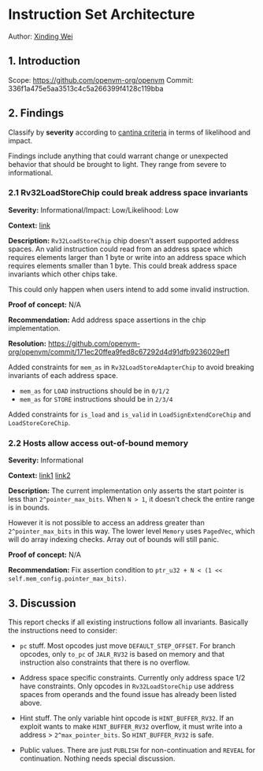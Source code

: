 # Instruction Set Architecture

Author: [Xinding Wei](https://github.com/nyunyunyunyu)

## 1. Introduction

Scope: https://github.com/openvm-org/openvm
Commit: 336f1a475e5aa3513c4c5a266399f4128c119bba

## 2. Findings

Classify by **severity** according to [cantina criteria](https://docs.cantina.xyz/cantina-docs/cantina-competitions/judging-process/finding-severity-criteria) in terms of likelihood and impact.

Findings include anything that could warrant change or unexpected behavior that should be brought to light. They range from severe to informational.

### 2.1 Rv32LoadStoreChip could break address space invariants

**Severity:** Informational/Impact: Low/Likelihood: Low

**Context:** [link](https://cantina.xyz/code/c486d600-bed0-4fc6-aed1-de759fd29fa2/openvm/extensions/rv32im/circuit/src/adapters/loadstore.rs#L183)

**Description:** `Rv32LoadStoreChip` chip doesn't assert supported address spaces. An valid instruction could read from an address space which requires elements larger than 1 byte or write into an address space which requires elements smaller than 1 byte. This could break address space invariants which other chips take.

This could only happen when users intend to add some invalid instruction.

**Proof of concept:** N/A

**Recommendation:** Add address space assertions in the chip implementation.

**Resolution:** https://github.com/openvm-org/openvm/commit/171ec20ffea9fed8c67292d4d91dfb9236029ef1

Added constraints for `mem_as` in `Rv32LoadStoreAdapterChip` to avoid breaking invariants of each address space.
- `mem_as` for `LOAD` instructions should be in `0/1/2`
- `mem_as` for `STORE` instructions should be in `2/3/4`

Added constraints for `is_load` and `is_valid` in `LoadSignExtendCoreChip` and `LoadStoreCoreChip`.

### 2.2 Hosts allow access out-of-bound memory
**Severity:** Informational

**Context:** [link1](https://github.com/openvm-org/openvm/blob/c9339e6ee8c52ee047eab2fefc94fea0926f04b8/crates/vm/src/system/memory/controller/mod.rs#L385) [link2](https://github.com/openvm-org/openvm/blob/c9339e6ee8c52ee047eab2fefc94fea0926f04b8/crates/vm/src/system/memory/controller/mod.rs#L427)

**Description:** The current implementation only asserts the start pointer is less than `2^pointer_max_bits`. When `N > 1`, it doesn't check the entire range is in bounds. 

However it is not possible to access an address greater than `2^pointer_max_bits` in this way. The lower level `Memory` uses `PagedVec`, which will do array indexing checks.
Array out of bounds will still panic.

**Proof of concept:** N/A

**Recommendation:** Fix assertion condition to `ptr_u32 + N < (1 << self.mem_config.pointer_max_bits)`.


## 3. Discussion

This report checks if all existing instructions follow all invariants. Basically the instructions need to consider:

- `pc` stuff. Most opcodes just move `DEFAULT_STEP_OFFSET`. For branch opcodes, only `to_pc` of `JALR_RV32` is based on memory and that instruction also constraints that there is no overflow.

- Address space specific constraints. Currently only address space 1/2 have constraints. Only opcodes in `Rv32LoadStoreChip` use address spaces from operands and the found issue has already been listed above.

- Hint stuff. The only variable hint opcode is `HINT_BUFFER_RV32`. If an exploit wants to make `HINT_BUFFER_RV32` overflow, it must write into a address > `2^max_pointer_bits`. So `HINT_BUFFER_RV32` is safe.

- Public values. There are just `PUBLISH` for non-continuation and `REVEAL` for continuation. Nothing needs special discussion. 
